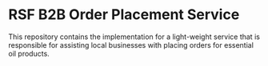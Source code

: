 # RSF B2B Order Placement Service

This repository contains the implementation for a light-weight service that is responsible for assisting local businesses with placing orders for essential oil products.

